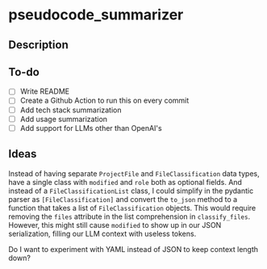 # pseudocode_summarizer

## Description



## To-do

- [ ] Write README
- [ ] Create a Github Action to run this on every commit
- [ ] Add tech stack summarization
- [ ] Add usage summarization
- [ ] Add support for LLMs other than OpenAI's

## Ideas

Instead of having separate `ProjectFile` and `FileClassification` data types, have a single class with `modified` and `role` both as optional fields. And instead of a `FileClassificationList` class, I could simplify in the pydantic parser as `[FileClassification]` and convert the `to_json` method to a function that takes a list of `FileClassification` objects. This would require removing the `files` attribute in the list comprehension in `classify_files`. However, this might still cause `modified` to show up in our JSON serialization, filling our LLM context with useless tokens.

Do I want to experiment with YAML instead of JSON to keep context length down?